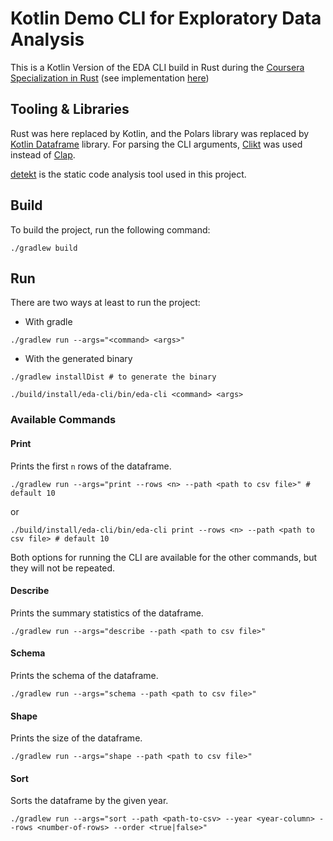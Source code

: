 # Kotlin Demo CLI for Exploratory Data Analysis

This is a Kotlin Version of the EDA CLI build in Rust during
the [Coursera Specialization in Rust](https://www.coursera.org/learn/data-engineering-rust)
(see
implementation [here](https://github.com/amasotti/duke-rust-specialization-2/tree/main/week3/4-eda-polars-cli/eda_polars_cli))

## Tooling & Libraries
Rust was here replaced by Kotlin, and the Polars library was replaced
by [Kotlin Dataframe](https://github.com/Kotlin/dataframe) library.
For parsing the CLI arguments, [Clikt](https://github.com/ajalt/clikt) was used instead
of [Clap](https://crates.io/crates/clap).

[detekt](https://detekt.dev) is the static code analysis tool used in this project.

## Build

To build the project, run the following command:

```shell
./gradlew build
```

## Run

There are two ways at least to run the project:

- With gradle

```shell
./gradlew run --args="<command> <args>"
```

- With the generated binary

```shell
./gradlew installDist # to generate the binary

./build/install/eda-cli/bin/eda-cli <command> <args>
```

### Available Commands

#### Print 

Prints the first `n` rows of the dataframe.

```shell
./gradlew run --args="print --rows <n> --path <path to csv file>" # default 10
```
or 
    
```shell
./build/install/eda-cli/bin/eda-cli print --rows <n> --path <path to csv file> # default 10
```
Both options for running the CLI are available for the other commands, but they will 
not be repeated.

#### Describe

Prints the summary statistics of the dataframe.

```shell
./gradlew run --args="describe --path <path to csv file>"
```

#### Schema

Prints the schema of the dataframe.

```shell
./gradlew run --args="schema --path <path to csv file>"
```

#### Shape

Prints the size of the dataframe.

```shell
./gradlew run --args="shape --path <path to csv file>"
```

#### Sort

Sorts the dataframe by the given year.

```shell
./gradlew run --args="sort --path <path-to-csv> --year <year-column> --rows <number-of-rows> --order <true|false>"
```



